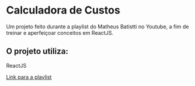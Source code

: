 # Calculadora de Custos

Um projeto feito durante a playlist do Matheus Batistti no Youtube, a fim de treinar e aperfeiçoar conceitos em ReactJS.

## O projeto utiliza: 
ReactJS

 <a href='https://www.youtube.com/watch?v=FXqX7oof0I4&list=PLnDvRpP8BneyVA0SZ2okm-QBojomniQVO'>Link para a playlist<a/>

